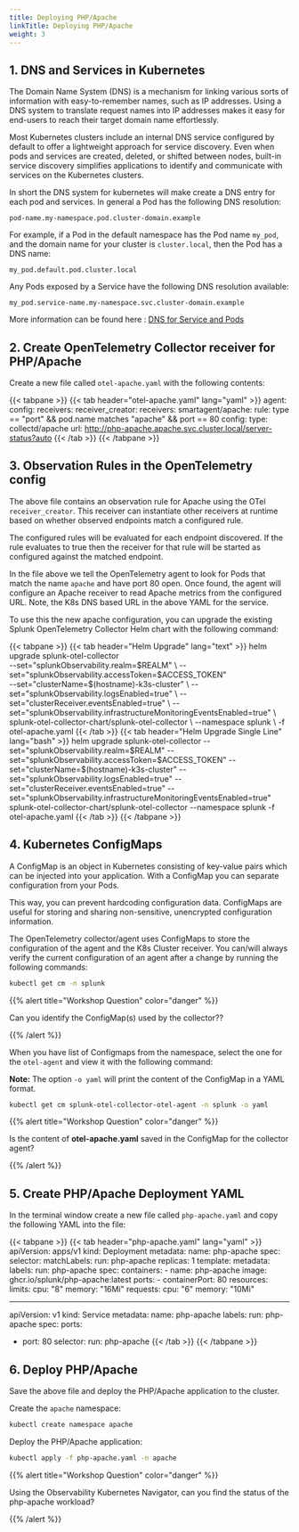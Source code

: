 ```yaml
---
title: Deploying PHP/Apache
linkTitle: Deploying PHP/Apache
weight: 3
---
```


## 1.  DNS and Services in Kubernetes

The Domain Name System (DNS) is a mechanism for linking various sorts of information with easy-to-remember names, such as IP addresses. Using a DNS system to translate request names into IP addresses makes it easy for end-users to reach their target domain name effortlessly.

Most Kubernetes clusters include an internal DNS service configured by default to offer a lightweight approach for service discovery. Even when pods and services are created, deleted, or shifted between nodes, built-in service discovery simplifies applications to identify and communicate with services on the Kubernetes clusters.

In short the DNS system for kubernetes will make create a DNS entry for each pod and services. In general a Pod has the following DNS resolution:

``` text
pod-name.my-namespace.pod.cluster-domain.example
```

For example, if a Pod in the default namespace has the Pod name `my_pod`, and the domain name for your cluster is `cluster.local`, then the Pod has a DNS name:

``` text
my_pod.default.pod.cluster.local
```

Any Pods exposed by a Service have the following DNS resolution available:

``` text
my_pod.service-name.my-namespace.svc.cluster-domain.example
```

More information can be found here : [DNS for Service and Pods](https://kubernetes.io/docs/concepts/services-networking/dns-pod-service/)

## 2. Create OpenTelemetry Collector receiver for PHP/Apache

Create a new file called `otel-apache.yaml` with the following contents:

{{< tabpane >}}
{{< tab header="otel-apache.yaml" lang="yaml" >}}
agent:
  config:
    receivers:
      receiver_creator:
        receivers:
          smartagent/apache:
            rule: type == "port" && pod.name matches "apache" && port == 80
            config:
              type: collectd/apache
              url: http://php-apache.apache.svc.cluster.local/server-status?auto
{{< /tab >}}
{{< /tabpane >}}

## 3.  Observation Rules in the OpenTelemetry config

The above file contains an observation rule for Apache using the OTel `receiver_creator`. This receiver can instantiate other receivers at runtime based on whether observed endpoints match a configured rule.

The configured rules will be evaluated for each endpoint discovered. If the rule evaluates to true then the receiver for that rule will be started as configured against the matched endpoint.

In the file above we tell the OpenTelemetry agent to look for Pods that match the name `apache` and have port 80 open. Once found, the agent will configure an Apache receiver to read Apache metrics from the configured URL. Note, the K8s DNS based URL in the above YAML for the service.

To use this the new apache configuration, you can upgrade the existing Splunk OpenTelemetry Collector Helm chart with the following command:

{{< tabpane >}}
{{< tab header="Helm Upgrade" lang="text" >}}
helm upgrade splunk-otel-collector \
--set="splunkObservability.realm=$REALM" \
--set="splunkObservability.accessToken=$ACCESS_TOKEN" \
--set="clusterName=$(hostname)-k3s-cluster" \
--set="splunkObservability.logsEnabled=true" \
--set="clusterReceiver.eventsEnabled=true" \
--set="splunkObservability.infrastructureMonitoringEventsEnabled=true" \
splunk-otel-collector-chart/splunk-otel-collector \
--namespace splunk \
-f otel-apache.yaml
{{< /tab >}}
{{< tab header="Helm Upgrade Single Line" lang="bash" >}}
helm upgrade splunk-otel-collector --set="splunkObservability.realm=$REALM" --set="splunkObservability.accessToken=$ACCESS_TOKEN" --set="clusterName=$(hostname)-k3s-cluster" --set="splunkObservability.logsEnabled=true" --set="clusterReceiver.eventsEnabled=true" --set="splunkObservability.infrastructureMonitoringEventsEnabled=true" splunk-otel-collector-chart/splunk-otel-collector --namespace splunk -f otel-apache.yaml
{{< /tab >}}
{{< /tabpane >}}

## 4. Kubernetes ConfigMaps

A ConfigMap is an object in Kubernetes consisting of key-value pairs which can be injected into your application. With a ConfigMap you can separate configuration from your Pods.

This way, you can prevent hardcoding configuration data. ConfigMaps are useful for storing and sharing non-sensitive, unencrypted configuration information.

The OpenTelemetry collector/agent uses ConfigMaps to store the configuration of the agent and the K8s Cluster receiver. You can/will always verify the current configuration of an agent after a change by running the following commands:

``` bash
kubectl get cm -n splunk
```

{{% alert title="Workshop Question" color="danger" %}}

Can you identify the ConfigMap(s) used by the collector??

{{% /alert %}}

When you have list of Configmaps from the namespace, select the one for the `otel-agent` and view it with the following command:

**Note:** The option `-o yaml` will print the content of the ConfigMap in a YAML format.  

``` bash
kubectl get cm splunk-otel-collector-otel-agent -n splunk -o yaml
```

{{% alert title="Workshop Question" color="danger" %}}

Is the content of **otel-apache.yaml** saved in the ConfigMap for the collector agent?

{{% /alert %}}

## 5. Create PHP/Apache Deployment YAML

In the terminal window create a new file called `php-apache.yaml` and copy the following YAML into the file:

{{< tabpane >}}
{{< tab header="php-apache.yaml" lang="yaml" >}}
apiVersion: apps/v1
kind: Deployment
metadata:
  name: php-apache
spec:
  selector:
    matchLabels:
      run: php-apache
  replicas: 1
  template:
    metadata:
      labels:
        run: php-apache
    spec:
      containers:
      - name: php-apache
        image: ghcr.io/splunk/php-apache:latest
        ports:
        - containerPort: 80
        resources:
          limits:
            cpu: "8"
            memory: "16Mi"
          requests:
            cpu: "6"
            memory: "10Mi"

---
apiVersion: v1
kind: Service
metadata:
  name: php-apache
  labels:
    run: php-apache
spec:
  ports:
  - port: 80
  selector:
    run: php-apache
{{< /tab >}}
{{< /tabpane >}}

## 6. Deploy PHP/Apache

Save the above file and deploy the PHP/Apache application to the cluster.

Create the `apache` namespace:

``` bash
kubectl create namespace apache
```

Deploy the PHP/Apache application:

``` bash
kubectl apply -f php-apache.yaml -n apache
```

{{% alert title="Workshop Question" color="danger" %}}

Using the Observability Kubernetes Navigator, can you find the status of the php-apache workload?

{{% /alert %}}
